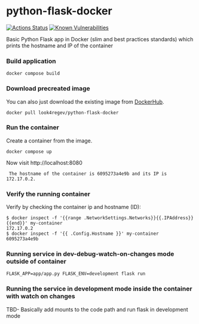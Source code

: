 # python-flask-docker
[![Actions Status](https://github.com/look4regev/python-flask-docker/workflows/Docker%20Image%20CI/badge.svg)](https://github.com/look4regev/python-flask-docker/actions)
[![Known Vulnerabilities](https://snyk.io/test/github/look4regev/python-flask-docker/badge.svg?targetFile=requirements.txt)](https://snyk.io/test/github/look4regev/python-flask-docker?targetFile=requirements.txt)

Basic Python Flask app in Docker (slim and best practices standards) which prints the hostname and IP of the container

### Build application
```
docker compose build
```

### Download precreated image
You can also just download the existing image from [DockerHub](https://hub.docker.com/r/look4regev/python-flask-docker/).
```
docker pull look4regev/python-flask-docker
```

### Run the container
Create a container from the image.
```
docker compose up
```

Now visit http://localhost:8080
```
 The hostname of the container is 6095273a4e9b and its IP is 172.17.0.2. 
```

### Verify the running container
Verify by checking the container ip and hostname (ID):
```
$ docker inspect -f '{{range .NetworkSettings.Networks}}{{.IPAddress}}{{end}}' my-container
172.17.0.2
$ docker inspect -f '{{ .Config.Hostname }}' my-container
6095273a4e9b
```

### Running service in dev-debug-watch-on-changes mode outside of container 
```
FLASK_APP=app/app.py FLASK_ENV=development flask run
```

### Running the service in development mode inside the container with watch on changes
TBD- Basically add mounts to the code path and run flask in development mode
